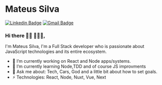 # Mateus Silva 
[![Linkedin Badge](https://img.shields.io/badge/-mateussilvame-blue?style=flat-square&logo=Linkedin&logoColor=white&link=https://www.linkedin.com/in/mateussilvame/)](https://www.linkedin.com/in/mateussilvame/)
[![Gmail Badge](https://img.shields.io/badge/-mssmateus7@gmail.com-c14438?style=flat-square&logo=Gmail&logoColor=white&link=mailto:mssmateus7@gmail.com)](mailto:mssmateus7@gmail.com)

### Hi there 👋🏾 👩🏾‍💻, 
I'm Mateus Silva, I'm a Full Stack developer who is passionate about JavaScript technologies and its entire ecosystem. 

- 🔭 I’m currently working on React and Node apps/systems.
- 🌱 I’m currently learning Node,TDD and of course JS improvments
- 💬 Ask me about: Tech, Cars, God and a little bit about how to set goals.
-  ⚡ Technologies: React, Node, Nuxt, Vue, Next

